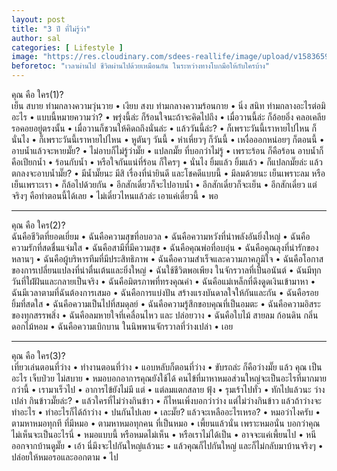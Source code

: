```yaml
---
layout: post
title: "3 ปี ที่ไม่รู้ว่า"
author: sal
categories: [ Lifestyle ]
image: "https://res.cloudinary.com/sdees-reallife/image/upload/v1583659451/IMG_1088.jpg"
beforetoc: "เวลาผ่านไป ชีวิตผ่านไปด้วยเหมือนกัน ในระหว่างทางโบกมือให้กับใครบ้าง"
---
```


คุณ คือ ใคร(1)?\
เย็น สบาย ท่ามกลางความวุ่นวาย • เงียบ สงบ ท่ามกลางความร้อนกาย • นิ่ง สนิท ท่ามกลางอะไรต่อมิอะไร • แบบนี้หมายความว่า? • พรุ่งนี้ล่ะ ก็ร้อนใจนะถ้าจะคิดไปถึง • เมื่อวานนี้ล่ะ ก็อ้อยอิ่ง คลอเคลีย รอคอยอยู่ตรงนั้น • เมื่อวานก็ชวนให้คิดถถึงนั่นล่ะ • แล้ววันนี้ล่ะ? • ก็เพราะวันนี้เราหายไปไหน ก็นั่นไง • ก็เพราะวันนี้เราหายไปไหน • หูตันๆ วันนี้ • หำเหี่ยวๆ ก็วันนี้ • เหงื่อออกหน่อยๆ ก็ตอนนี้ • อาบน้ำแล้วจะหายมั๊ย? • ไม่อาบก็ไม่รู้ว่ามั๊ย • แปลกมั๊ย ที่บอกว่าไม่รู้ • เพราะร้อน ก็คือร้อน อาบน้ำก็คือเปียกน้ำ • ร้อนกับน้ำ • หรือใจกันแน่ที่ร้อน ก็ใครๆ • นั่นไง ยิ้มแล้ว ยิ้มแล้ว • ก็แปลกมั๊ยล่ะ แล้วตกลงจะอาบน้ำมั๊ย? • มีน้ำมั๊ยนะ มีสิ เรื่องที่น่ายินดี และโชคดีแบบนี้ • มีลมด้วยนะ เย็นเพราะลม หรือเย็นเพราะเรา • ก็ล้อไปด้วยกัน • อีกสักเดี๋ยวก็จะไปอาบน้ำ • อีกสักเดี๋ยวก็จะเย็น • อีกสักเดี๋ยว แต่จริงๆ คือทำตอนนี้ได้เลย • ไม่เดี๋ยวไหนแล้วล่ะ เอาแค่เดี๋ยวนี้ • พอ


---

คุณ คือ ใคร(2)?\
ฉันคือชีวิตที่ยอดเยี่ยม • ฉันคือความสุขที่อบอวล • ฉันคือความหวังที่นำพลังอันยิ่งใหญ่ • ฉันคือความรักที่สดชื่นแจ่มใส • ฉันคือสามีที่มีความสุข • ฉันคือคุณพ่อที่อบอุ่น • ฉันคือคุณลุงที่น่ารักของหลานๆ • ฉันคือผู้บริหารทีมที่มีประสิทธิภาพ • ฉันคือความสำเร็จและความภาคภูมิใจ • ฉันคือโอกาสของการเปลี่ยนแปลงที่น่าตื่นเต้นและยิ่งใหญ่ • ฉันใช้ชีวิตพอเพียง ในจักรวาลที่เป็นอนันต์ • ฉันมีทุกวันที่ใฝ่ฝันและกลายเป็นจริง • ฉันคือมิตรภาพที่ทรงคุณค่า • ฉันคือแม่เหล็กที่ดึงดูดเงินเข้ามาหา • ฉันมีเวลาตามที่ฉันต้องการเสมอ • ฉันคือการแบ่งปัน สร้างแรงบันดาลใจให้กันและกัน • ฉันคือรอยยิ้มที่สดใส • ฉันคือความเป็นไปที่สมดุลย์ • ฉันคือความรู้สึกขอบคุณที่เป็นอมตะ • ฉันคือความอิสระของทุกสรรพสิ่ง • ฉันคือลมหายใจที่เคลื่อนไหว และ ปล่อยวาง • ฉันคือใบไม้ สายลม ก้อนดิน กลิ่นดอกไม้หอม • ฉันคือความเบิกบาน ในนิพพานจักรวาลที่ว่างเปล่า • เอย

---

คุณ คือ ใคร(3)?\
เที่ยวเล่นตอนที่ว่าง • ทำงานตอนที่ว่าง • แอบหลับก็ตอนที่ว่าง • ขับรถล่ะ ก็คือว่างมั๊ย แล้ว คุณ เป็นอะไร เจ็บป่วย ไม่สบาย • หมอบอกอาการคุณยังใช้ได้ คนไข้ที่มาหาหมอส่วนใหญ่จะเป็นอะไรที่มากมายกว่านี้ • เรามาเร็วไป • อาการไข้ยังไม่มี แต่ • แต่ลมแตกสลาย ฟุ้ง • รุมเร้าไปทั่ว • ทักไปแล้วนะ ว่างเปล่า กินข้าวมั๊ยล่ะ? • แล้วใครที่ไม่ว่างกินข้าว • ก็ไหนเพิ่งบอกว่าว่าง แต่ไม่ว่างกินข้าว แล้วถ้าว่างจะทำอะไร • ทำอะไรก็ได้ถ้าว่าง • ปนกันไปเลย • เละมั๊ย? แล้วจะเหลืออะไรเหรอ? • หมอว่าไงครับ • ตามหาหมอทุกที ที่มีหมอ • ตามหาหมอทุกคน ที่เป็นหมอ • เพี้ยนแล้วนั่น เพราะหมอนั่น บอกว่าคุณไม่เห็นจะเป็นอะไรนี่ • หมอแบบนี้ หรือหมดไม่เห็น • หรือเราไม่ได้เป็น • อาจจะแค่เพี้ยนไป • หนีออกจากบ้านดูมั๊ย • เอ้า นี่มึงจะไปกันใหญ่แล้วนะ • แล้วคุณก็ไปกันใหญ่ และก็ไม่กลับมาบ้านจริงๆ • ปล่อยให้หมอรอและออกตาม • ไป
